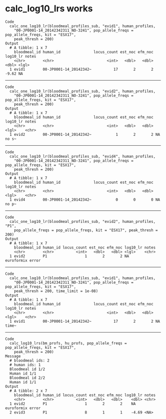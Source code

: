 # calc_log10_lrs works

    Code
      calc_one_log10_lr(bloodmeal_profiles_sub, "evid1", human_profiles,
        "00-JP0001-14_20142342311_NO-3241", pop_allele_freqs = pop_allele_freqs, kit = "ESX17",
        peak_thresh = 200)
    Output
      # A tibble: 1 x 7
        bloodmeal_id human_id               locus_count est_noc efm_noc log10_lr notes
        <chr>        <chr>                        <int>   <dbl>   <dbl>    <dbl> <lgl>
      1 evid1        00-JP0001-14_20142342~          17       2       2    -9.62 NA   

---

    Code
      calc_one_log10_lr(bloodmeal_profiles_sub, "evid2", human_profiles,
        "00-JP0001-14_20142342311_NO-3241", pop_allele_freqs = pop_allele_freqs, kit = "ESX17",
        peak_thresh = 200)
    Output
      # A tibble: 1 x 7
        bloodmeal_id human_id               locus_count est_noc efm_noc log10_lr notes
        <chr>        <chr>                        <int>   <dbl>   <dbl> <lgl>    <chr>
      1 evid2        00-JP0001-14_20142342~           1       2       2 NA       no s~

---

    Code
      calc_one_log10_lr(bloodmeal_profiles_sub, "evid4", human_profiles,
        "00-JP0001-14_20142342311_NO-3241", pop_allele_freqs = pop_allele_freqs, kit = "ESX17",
        peak_thresh = 200)
    Output
      # A tibble: 1 x 7
        bloodmeal_id human_id               locus_count est_noc efm_noc log10_lr notes
        <chr>        <chr>                        <int>   <dbl>   <dbl> <lgl>    <chr>
      1 evid4        00-JP0001-14_20142342~           0       0       0 NA       no p~

---

    Code
      calc_one_log10_lr(bloodmeal_profiles_sub, "evid2", human_profiles, "P1",
        pop_allele_freqs = pop_allele_freqs, kit = "ESX17", peak_thresh = 200)
    Output
      # A tibble: 1 x 7
        bloodmeal_id human_id locus_count est_noc efm_noc log10_lr notes           
        <chr>        <chr>          <int>   <dbl>   <dbl> <lgl>    <chr>           
      1 evid2        P1                 1       2       2 NA       euroformix error

---

    Code
      calc_one_log10_lr(bloodmeal_profiles_sub, "evid1", human_profiles,
        "00-JP0001-14_20142342311_NO-3241", pop_allele_freqs = pop_allele_freqs, kit = "ESX17",
        peak_thresh = 200, time_limit = 1e-08)
    Output
      # A tibble: 1 x 7
        bloodmeal_id human_id               locus_count est_noc efm_noc log10_lr notes
        <chr>        <chr>                        <int>   <dbl>   <dbl> <lgl>    <chr>
      1 evid1        00-JP0001-14_20142342~          17       2       2 NA       time~

---

    Code
      calc_log10_lrs(bm_profs, hu_profs, pop_allele_freqs = pop_allele_freqs, kit = "ESX17",
        peak_thresh = 200)
    Message
      # bloodmeal ids: 2
      # human ids: 1
      Bloodmeal id 1/2
      Human id 1/1
      Bloodmeal id 2/2
      Human id 1/1
    Output
      # A tibble: 2 x 7
        bloodmeal_id human_id locus_count est_noc efm_noc log10_lr notes           
        <chr>        <chr>          <int>   <dbl>   <dbl>    <dbl> <chr>           
      1 evid2        P1                 1       2       2    NA    euroformix error
      2 evid3        P1                 8       1       1    -4.69 <NA>            

